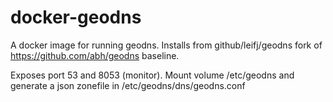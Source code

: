 docker-geodns
=============

A docker image for running geodns. Installs from github/leifj/geodns fork of https://github.com/abh/geodns baseline.

Exposes port 53 and 8053 (monitor). Mount volume /etc/geodns and generate a json zonefile in /etc/geodns/dns/geodns.conf
